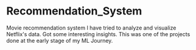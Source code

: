 # Recommendation_System
Movie recommendation system
I have tried to analyze and visualize Netflix's data. Got some interesting insights. This was one of the projects done at the early stage of my ML Journey.

